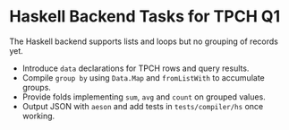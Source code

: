 # Haskell Backend Tasks for TPCH Q1

The Haskell backend supports lists and loops but no grouping of records yet.

- Introduce `data` declarations for TPCH rows and query results.
- Compile `group by` using `Data.Map` and `fromListWith` to accumulate groups.
- Provide folds implementing `sum`, `avg` and `count` on grouped values.
- Output JSON with `aeson` and add tests in `tests/compiler/hs` once working.
